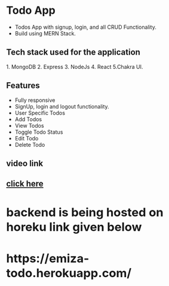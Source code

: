 # Todo App
* Todos App with signup, login, and all CRUD Functionality.
* Build using MERN Stack.

<h2>Tech stack used for the application</h2>
1. MongoDB
2. Express
3. NodeJs
4. React
5.Chakra UI.


<h2> Features </h2>

<ul>
<li>Fully responsive</li>
<li>SignUp, login and logout functionality.</li>
<li>User Specific Todos</li>
<li>Add Todos </li>
<li>View Todos</li>
<li>Toggle Todo Status</li>
<li>Edit Todo</li>
<li>Delete Todo</li>

</ul>


<h2>video link<h2><a href="https://drive.google.com/file/d/1955pEfGYE9Mo18whZpz1mkesbTdd2Jqh/view?usp=sharing">click here<a>
<h2>backend is being hosted on horeku link given below<h2>
https://emiza-todo.herokuapp.com/
  

